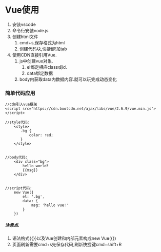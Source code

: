 # Vue使用
1. 安装vscode
2. 命令行安装node.js
3. 创建html文件
	1. cmd+s,保存格式为html
	2. 创建代码块,快捷键!加tab
4. 使用CDN直接引用Vue.
	1. js中创建vue对象.
		1. el绑定相应class或id.
		2. data绑定数据
	2. body内获取data内数据内容.就可以玩完成动态变化

### 简单代码应用
```
//cdn引入vue框架
<script src="https://cdn.bootcdn.net/ajax/libs/vue/2.6.9/vue.min.js"></script>

//style代码:
    <style>
       .bg {
           color: red;
       }
    </style>


//body代码:
    <div class="bg">
        hello world!
        {{msg}}
    </div>


//script代码:
    new Vue({
		el: '.bg',
        data: {
            msg: 'hello vue!'
        }
    })
```


##### 注意点:
1. 语法格式{{}}以及Vue创建和内部元素构成new Vue({})
2. 页面刷新需要cmd+s先保存代码,刷新快捷键cmd+shift+R


